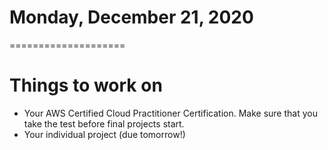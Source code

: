 # Monday, December 21, 2020
====================
# Things to work on
- Your AWS Certified Cloud Practitioner Certification. Make sure that you take the test before final projects start.
- Your individual project (due tomorrow!)
